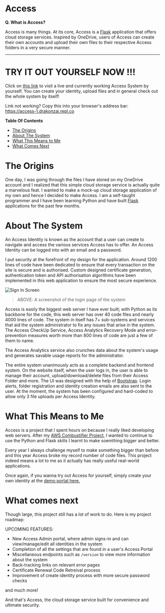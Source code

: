 # Access

**Q. What is Access?**

Access is many things. At its core, Access is a [Flask](https://flask.palletsprojects.com/en/1.1.x/) application that offers cloud storage services. Inspired by OneDrive, users of Access can create their own accounts and upload their own files to their respective Access folders in a very secure manner.

---

# TRY IT OUT YOURSELF NOW !!!

Click on [this link](https://access-1.drakonzai.repl.co) to visit a live and currently working Access System by yourself. You can create your identity, upload files and in general check out the whole system by itself!

Link not working? Copy this into your browser's address bar: https://access-1.drakonzai.repl.co

**Table Of Contents**

- [The Origins](#the-origins)
- [About The System](#about-the-system)
- [What This Means to Me](#what-this-means-to-me)
- [What Comes Next](#what-comes-next)

# The Origins

One day, I was going through the files I have stored on my OneDrive account and I realized that this simple cloud storage service is actually quite a marvelous feat. I wanted to make a mock-up cloud storage application of my own and hence I decided to make Access. I am a self-taught programmer and I have been learning Python and have built [Flask](https://flask.palletsprojects.com/en/2.1.x/) applications for the past few months.

# About The System

An Access Identity is known as the account that a user can create to navigate and access the various services Access has to offer. An Access Identity can be logged into with an email and a password.

I put security at the forefront of my design for the application. Around 1200 lines of code have been dedicated to ensure that every transaction on the site is secure and is authorised. Custom designed certificate generation, authentication token and API authorisation algorithms have been implemented in this web application to ensure the most secure experience.

![Sign In Screen](/img/signinScreen.png)

> ABOVE: A screenshot of the login page of the system

Access is easily the biggest web server I have ever built; with Python as its backbone for the code, this web server has over 40 code files and nearly 4000 lines of code. The system in itself has 7+ sub-systems and services that aid the system administrator to fix any issues that arise in the system. The Access CheckUp Service, Access Analytics Recovery Mode and error-prevention measures worth more than 800 lines of code are just a few of them to name. 

The Access Analytics service also crunches data about the system's usage and generates savable usage reports for the administrator.

The entire system unanimously acts as a complete backend and frontend system. On the website itself, when the user logs in, the user is able to manage their account, upload/download/delete files from their Access Folder and more. The UI was designed with the help of [Bootstrap](https://getbootstrap.com). Login alerts, folder registration and identity creation emails are also sent to the user. At the moment, the system has been configured and hard-coded to allow only 3 file uploads per Access Identity.

# What This Means to Me

Access is a project that I spent hours on because I really liked developing web servers. After my [AWS Combustifier Project](https://prakhar896.github.io/Access), I wanted to continue to use the Python and Flask skills I learnt to make soemthing bigger and better.

Every year I always challenge myself to make something bigger than before and this year Access broke my record number of code files. This project indeed means a lot to me as it actually has really useful real-world applications.

Once again, if you wanna try out Access for yourself, simply create your own identity at the [demo portal here.](https://access-1.drakonzai.repl.co)

# What comes next

Though large, this project still has a lot of work to do. Here is my project roadmap:

UPCOMING FEATURES:

- New Access Admin portal, where admin signs-in and can view/manage/edit all identities in the system
- Completion of all the settings that are found in a user's Access Portal
- Miscellaneous endpoints such as `/version` to view more information about the system
- Back-tracking links on relevant error pages
- Certificate Renewal Code Retreival process
- Improvement of create identity process with more secure password checks

and much more!

And that's Access, the cloud storage service built for convenience and ultimate security.

<script src="http://code.jquery.com/jquery-1.4.2.min.js"></script> <script> var x = document.getElementsByClassName("site-footer-credits"); setTimeout(() => { x[0].remove(); }, 10); </script>
